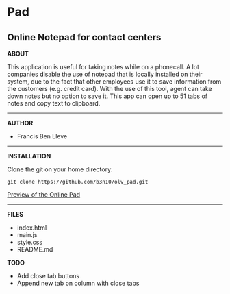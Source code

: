 Pad
===

Online Notepad for contact centers
---

**ABOUT**

This application is useful for taking notes while on a phonecall. A lot companies disable the use of notepad that is locally installed on their system, due to the fact that other employees use it to save information from the customers (e.g. credit card). With the use of this tool, agent can take down notes but no option to save it. This app can open up to 51 tabs of notes and copy text to clipboard.

---

**AUTHOR**

* Francis Ben Lleve

---

**INSTALLATION**

Clone the git on your home directory:
```
git clone https://github.com/b3n10/olv_pad.git
```

[Preview of the Online Pad](https://b3n10.github.io/olv_pad/ "Github Page")

---

**FILES**

* index.html
* main.js
* style.css
* README.md


**TODO**

* Add close tab buttons
* Append new tab on column with close tabs

